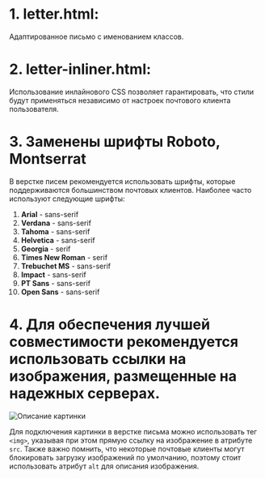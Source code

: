 # 1. letter.html:

Адаптированное письмо с именованием классов.

# 2. letter-inliner.html:

 Использование инлайнового CSS позволяет гарантировать, что стили будут применяться независимо от настроек почтового клиента пользователя.

# 3. Заменены шрифты Roboto, Montserrat

В верстке писем рекомендуется использовать шрифты, которые поддерживаются большинством почтовых клиентов. Наиболее часто используют следующие шрифты:

1. **Arial** - sans-serif
2. **Verdana** - sans-serif
3. **Tahoma** - sans-serif
4. **Helvetica** - sans-serif
5. **Georgia** - serif
6. **Times New Roman** - serif
7. **Trebuchet MS** - sans-serif
8. **Impact** - sans-serif
9. **PT Sans** - sans-serif
10. **Open Sans** - sans-serif

# 4. Для обеспечения лучшей совместимости рекомендуется использовать ссылки на изображения, размещенные на надежных серверах.

<img src="https://example.com/image.jpg" alt="Описание картинки" style="max-width: 100%; height: auto;">

Для подключения картинки в верстке письма можно использовать тег `<img>`, указывая при этом прямую ссылку на изображение в атрибуте `src`. Также важно помнить, что некоторые почтовые клиенты могут блокировать загрузку изображений по умолчанию, поэтому стоит использовать атрибут `alt` для описания изображения.